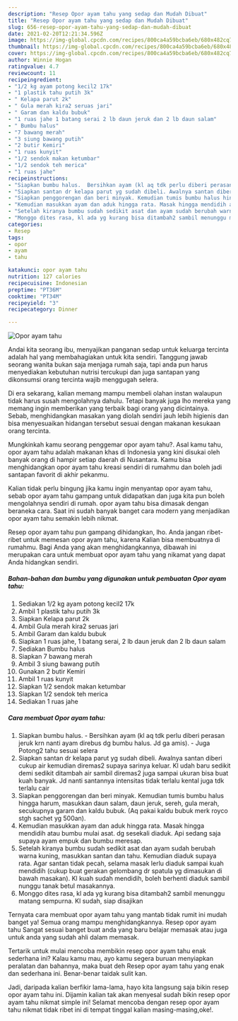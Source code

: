 ```yaml
---
description: "Resep Opor ayam tahu yang sedap dan Mudah Dibuat"
title: "Resep Opor ayam tahu yang sedap dan Mudah Dibuat"
slug: 656-resep-opor-ayam-tahu-yang-sedap-dan-mudah-dibuat
date: 2021-02-20T12:21:34.596Z
image: https://img-global.cpcdn.com/recipes/800ca4a59bcba6eb/680x482cq70/opor-ayam-tahu-foto-resep-utama.jpg
thumbnail: https://img-global.cpcdn.com/recipes/800ca4a59bcba6eb/680x482cq70/opor-ayam-tahu-foto-resep-utama.jpg
cover: https://img-global.cpcdn.com/recipes/800ca4a59bcba6eb/680x482cq70/opor-ayam-tahu-foto-resep-utama.jpg
author: Winnie Hogan
ratingvalue: 4.7
reviewcount: 11
recipeingredient:
- "1/2 kg ayam potong kecil2 17k"
- "1 plastik tahu putih 3k"
- " Kelapa parut 2k"
- " Gula merah kira2 seruas jari"
- " Garam dan kaldu bubuk"
- "1 ruas jahe 1 batang serai 2 lb daun jeruk dan 2 lb daun salam"
- " Bumbu halus"
- "7 bawang merah"
- "3 siung bawang putih"
- "2 butir Kemiri"
- "1 ruas kunyit"
- "1/2 sendok makan ketumbar"
- "1/2 sendok teh merica"
- "1 ruas jahe"
recipeinstructions:
- "Siapkan bumbu halus.  Bersihkan ayam (kl aq tdk perlu diberi perasan jeruk krn nanti ayam direbus dg bumbu halus. Jd ga amis).  Juga Potong2 tahu sesuai selera"
- "Siapkan santan dr kelapa parut yg sudah dibeli. Awalnya santan diberi cukup air kemudian diremas2 supaya sarinya keluar. Kl udah baru sedikit demi sedikit ditambah air sambil diremas2 juga sampai ukuran bisa buat kuah banyak. Jd nanti santannya intensitas tidak terlalu kental juga tdk terlalu cair"
- "Siapkan penggorengan dan beri minyak. Kemudian tumis bumbu halus hingga harum, masukkan daun salam, daun jeruk, sereh, gula merah, secukupnya garam dan kaldu bubuk. (Aq pakai kaldu bubuk merk royco stgh sachet yg 500an)."
- "Kemudian masukkan ayam dan aduk hingga rata. Masak hingga mendidih atau bumbu mulai asat. dg sesekali diaduk. Api sedang saja supaya ayam empuk dan bumbu meresap."
- "Setelah kiranya bumbu sudah sedikit asat dan ayam sudah berubah warna kuning, masukkan santan dan tahu. Kemudian diaduk supaya rata. Agar santan tidak pecah, selama masak lerlu diaduk sampai kuah mendidih (cukup buat gerakan gelombang dr spatula yg dimasukan di bawah masakan). Kl kuah sudah mendidih, boleh berhenti diaduk sambil nunggu tanak betul masakannya."
- "Monggo dites rasa, kl ada yg kurang bisa ditambah2 sambil menunggu matang sempurna. Kl sudah, siap disajikan"
categories:
- Resep
tags:
- opor
- ayam
- tahu

katakunci: opor ayam tahu 
nutrition: 127 calories
recipecuisine: Indonesian
preptime: "PT36M"
cooktime: "PT34M"
recipeyield: "3"
recipecategory: Dinner

---
```



![Opor ayam tahu](https://img-global.cpcdn.com/recipes/800ca4a59bcba6eb/680x482cq70/opor-ayam-tahu-foto-resep-utama.jpg)

Andai kita seorang ibu, menyajikan panganan sedap untuk keluarga tercinta adalah hal yang membahagiakan untuk kita sendiri. Tanggung jawab seorang  wanita bukan saja menjaga rumah saja, tapi anda pun harus menyediakan kebutuhan nutrisi tercukupi dan juga santapan yang dikonsumsi orang tercinta wajib menggugah selera.

Di era  sekarang, kalian memang mampu membeli olahan instan walaupun tidak harus susah mengolahnya dahulu. Tetapi banyak juga lho mereka yang memang ingin memberikan yang terbaik bagi orang yang dicintainya. Sebab, menghidangkan masakan yang diolah sendiri jauh lebih higienis dan bisa menyesuaikan hidangan tersebut sesuai dengan makanan kesukaan orang tercinta. 



Mungkinkah kamu seorang penggemar opor ayam tahu?. Asal kamu tahu, opor ayam tahu adalah makanan khas di Indonesia yang kini disukai oleh banyak orang di hampir setiap daerah di Nusantara. Kamu bisa menghidangkan opor ayam tahu kreasi sendiri di rumahmu dan boleh jadi santapan favorit di akhir pekanmu.

Kalian tidak perlu bingung jika kamu ingin menyantap opor ayam tahu, sebab opor ayam tahu gampang untuk didapatkan dan juga kita pun boleh mengolahnya sendiri di rumah. opor ayam tahu bisa dimasak dengan beraneka cara. Saat ini sudah banyak banget cara modern yang menjadikan opor ayam tahu semakin lebih nikmat.

Resep opor ayam tahu pun gampang dihidangkan, lho. Anda jangan ribet-ribet untuk memesan opor ayam tahu, karena Kalian bisa membuatnya di rumahmu. Bagi Anda yang akan menghidangkannya, dibawah ini merupakan cara untuk membuat opor ayam tahu yang nikamat yang dapat Anda hidangkan sendiri.

<!--inarticleads1-->

##### Bahan-bahan dan bumbu yang digunakan untuk pembuatan Opor ayam tahu:

1. Sediakan 1/2 kg ayam potong kecil2 17k
1. Ambil 1 plastik tahu putih 3k
1. Siapkan  Kelapa parut 2k
1. Ambil  Gula merah kira2 seruas jari
1. Ambil  Garam dan kaldu bubuk
1. Siapkan 1 ruas jahe, 1 batang serai, 2 lb daun jeruk dan 2 lb daun salam
1. Sediakan  Bumbu halus
1. Siapkan 7 bawang merah
1. Ambil 3 siung bawang putih
1. Gunakan 2 butir Kemiri
1. Ambil 1 ruas kunyit
1. Siapkan 1/2 sendok makan ketumbar
1. Siapkan 1/2 sendok teh merica
1. Sediakan 1 ruas jahe




<!--inarticleads2-->

##### Cara membuat Opor ayam tahu:

1. Siapkan bumbu halus.  - Bersihkan ayam (kl aq tdk perlu diberi perasan jeruk krn nanti ayam direbus dg bumbu halus. Jd ga amis).  - Juga Potong2 tahu sesuai selera
1. Siapkan santan dr kelapa parut yg sudah dibeli. Awalnya santan diberi cukup air kemudian diremas2 supaya sarinya keluar. Kl udah baru sedikit demi sedikit ditambah air sambil diremas2 juga sampai ukuran bisa buat kuah banyak. Jd nanti santannya intensitas tidak terlalu kental juga tdk terlalu cair
1. Siapkan penggorengan dan beri minyak. Kemudian tumis bumbu halus hingga harum, masukkan daun salam, daun jeruk, sereh, gula merah, secukupnya garam dan kaldu bubuk. (Aq pakai kaldu bubuk merk royco stgh sachet yg 500an).
1. Kemudian masukkan ayam dan aduk hingga rata. Masak hingga mendidih atau bumbu mulai asat. dg sesekali diaduk. Api sedang saja supaya ayam empuk dan bumbu meresap.
1. Setelah kiranya bumbu sudah sedikit asat dan ayam sudah berubah warna kuning, masukkan santan dan tahu. Kemudian diaduk supaya rata. Agar santan tidak pecah, selama masak lerlu diaduk sampai kuah mendidih (cukup buat gerakan gelombang dr spatula yg dimasukan di bawah masakan). Kl kuah sudah mendidih, boleh berhenti diaduk sambil nunggu tanak betul masakannya.
1. Monggo dites rasa, kl ada yg kurang bisa ditambah2 sambil menunggu matang sempurna. Kl sudah, siap disajikan




Ternyata cara membuat opor ayam tahu yang mantab tidak rumit ini mudah banget ya! Semua orang mampu menghidangkannya. Resep opor ayam tahu Sangat sesuai banget buat anda yang baru belajar memasak atau juga untuk anda yang sudah ahli dalam memasak.

Tertarik untuk mulai mencoba membikin resep opor ayam tahu enak sederhana ini? Kalau kamu mau, ayo kamu segera buruan menyiapkan peralatan dan bahannya, maka buat deh Resep opor ayam tahu yang enak dan sederhana ini. Benar-benar taidak sulit kan. 

Jadi, daripada kalian berfikir lama-lama, hayo kita langsung saja bikin resep opor ayam tahu ini. Dijamin kalian tak akan menyesal sudah bikin resep opor ayam tahu nikmat simple ini! Selamat mencoba dengan resep opor ayam tahu nikmat tidak ribet ini di tempat tinggal kalian masing-masing,oke!.

